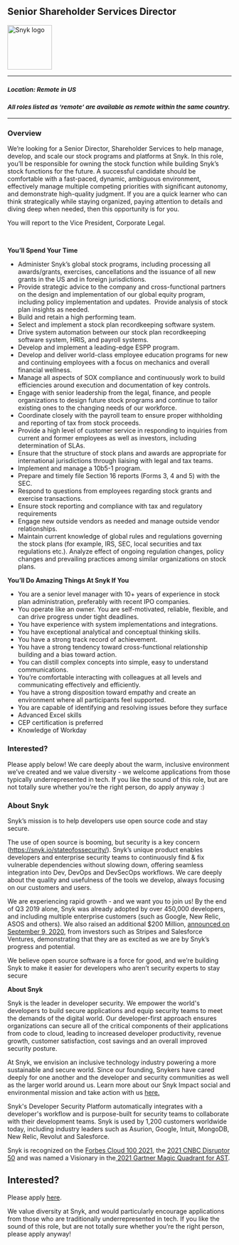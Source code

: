 Senior Shareholder Services Director
---

<img src="https://res.cloudinary.com/snyk/image/upload/v1537345894/press-kit/brand/logo-black.png" width="100" alt="Snyk logo" />

<hr>
<h3><em><strong><sub>Location: Remote in US&nbsp;</sub></strong></em></h3>
<h3><em><strong><sub>All roles listed as ‘remote’ are available as remote within the same country.</sub></strong></em></h3>
<hr>
<h3><strong>Overview</strong></h3>
<p><span style="font-weight: 400;">We’re looking for a Senior Director, Shareholder Services to help manage, develop, and scale our stock programs and platforms at Snyk. In this role, you’ll be responsible for owning the stock function while building Snyk’s stock functions for the future. A successful candidate should be comfortable with a fast-paced, dynamic, ambiguous environment, effectively manage multiple competing priorities with significant autonomy, and demonstrate high-quality judgment. If you are a quick learner who can think strategically while staying organized, paying attention to details and diving deep when needed, then this opportunity is for you.</span></p>
<p><span style="font-weight: 400;">You will report to the Vice President, Corporate Legal.</span></p>
<p>&nbsp;</p>
<p><strong>You’ll Spend Your Time</strong></p>
<ul>
<li style="font-weight: 400;"><span style="font-weight: 400;">Administer Snyk’s global stock programs, including processing all awards/grants, exercises, cancellations and the issuance of all new grants in the US and in foreign jurisdictions.</span></li>
<li style="font-weight: 400;"><span style="font-weight: 400;">Provide strategic advice to the company and cross-functional partners on the design and implementation of our global equity program, including policy implementation and updates.&nbsp; Provide analysis of stock plan insights as needed.</span></li>
<li style="font-weight: 400;"><span style="font-weight: 400;">Build and retain a high performing team.</span></li>
<li style="font-weight: 400;"><span style="font-weight: 400;">Select and implement a stock plan recordkeeping software system.</span></li>
<li style="font-weight: 400;"><span style="font-weight: 400;">Drive system automation between our stock plan recordkeeping software system, HRIS, and payroll systems.</span></li>
<li style="font-weight: 400;"><span style="font-weight: 400;">Develop and implement a leading-edge ESPP program.</span></li>
<li style="font-weight: 400;"><span style="font-weight: 400;">Develop and deliver world-class employee education programs for new and continuing employees with a focus on mechanics and overall financial wellness.</span></li>
<li style="font-weight: 400;"><span style="font-weight: 400;">Manage all aspects of SOX compliance and continuously work to build efficiencies around execution and documentation of key controls.</span></li>
<li style="font-weight: 400;"><span style="font-weight: 400;">Engage with senior leadership from the legal, finance, and people organizations to design future stock programs and continue to tailor existing ones to the changing needs of our workforce.</span></li>
<li style="font-weight: 400;"><span style="font-weight: 400;">Coordinate closely with the payroll team to ensure proper withholding and reporting of tax from stock proceeds.</span></li>
<li style="font-weight: 400;"><span style="font-weight: 400;">Provide a high level of customer service in responding to inquiries from current and former employees as well as investors, including determination of SLAs.</span></li>
<li style="font-weight: 400;"><span style="font-weight: 400;">Ensure that the structure of stock plans and awards are appropriate for international jurisdictions through liaising with legal and tax teams.</span></li>
<li style="font-weight: 400;"><span style="font-weight: 400;">Implement and manage a 10b5-1 program.</span></li>
<li style="font-weight: 400;"><span style="font-weight: 400;">Prepare and timely file Section 16 reports (Forms 3, 4 and 5) with the SEC.</span></li>
<li style="font-weight: 400;"><span style="font-weight: 400;">Respond to questions from employees regarding stock grants and exercise transactions.</span></li>
<li style="font-weight: 400;"><span style="font-weight: 400;">Ensure stock reporting and compliance with tax and regulatory requirements</span></li>
<li style="font-weight: 400;"><span style="font-weight: 400;">Engage new outside vendors as needed and manage outside vendor relationships.</span></li>
<li style="font-weight: 400;"><span style="font-weight: 400;">Maintain current knowledge of global rules and regulations governing the stock plans (for example, IRS, SEC, local securities and tax regulations etc.). Analyze effect of ongoing regulation changes, policy changes and prevailing practices among similar organizations on stock plans.</span></li>
</ul>
<p><strong>You’ll Do Amazing Things At Snyk If You</strong></p>
<ul>
<li style="font-weight: 400;"><span style="font-weight: 400;">You are a senior level manager with 10+ years of experience in stock plan administration, preferably with recent IPO companies.</span></li>
<li style="font-weight: 400;"><span style="font-weight: 400;">You operate like an owner. You are self-motivated, reliable, flexible, and can drive progress under tight deadlines.</span></li>
<li style="font-weight: 400;"><span style="font-weight: 400;">You have experience with </span><span style="font-weight: 400;">system implementations and integrations.</span></li>
<li style="font-weight: 400;"><span style="font-weight: 400;">You have exceptional analytical and conceptual thinking skills.</span></li>
<li style="font-weight: 400;"><span style="font-weight: 400;">You have a strong track record of achievement.</span></li>
<li style="font-weight: 400;"><span style="font-weight: 400;">You have a strong tendency toward cross-functional relationship building and a bias toward action.</span></li>
<li style="font-weight: 400;"><span style="font-weight: 400;">You can distill complex concepts into simple, easy to understand communications.</span></li>
<li style="font-weight: 400;"><span style="font-weight: 400;">You’re comfortable interacting with colleagues at all levels and communicating effectively and efficiently.</span></li>
<li style="font-weight: 400;"><span style="font-weight: 400;">You have a strong disposition toward empathy and create an environment where all participants feel supported.</span></li>
<li style="font-weight: 400;"><span style="font-weight: 400;">You are capable of identifying and resolving issues before they surface</span></li>
<li style="font-weight: 400;"><span style="font-weight: 400;">Advanced Excel skills</span></li>
<li style="font-weight: 400;"><span style="font-weight: 400;">CEP certification is preferred</span></li>
<li style="font-weight: 400;"><span style="font-weight: 400;">Knowledge of Workday</span></li>
</ul>
<h3><strong>Interested?</strong></h3>
<p><span style="font-weight: 400;">Please apply below! We care deeply about the warm, inclusive environment we’ve created and we value diversity - we welcome applications from those typically underrepresented in tech. If you like the sound of this role, but are not totally sure whether you’re the right person, do apply anyway :)</span></p>
<h3><strong>About Snyk</strong></h3>
<p><span style="font-weight: 400;">Snyk’s mission is to help developers use open source code and stay secure.&nbsp;</span></p>
<p><span style="font-weight: 400;">The use of open source is booming, but security is a key concern (</span><a href="https://snyk.io/stateofossecurity/"><span style="font-weight: 400;">https://snyk.io/stateofossecurity/</span></a><span style="font-weight: 400;">). Snyk’s unique product enables developers and enterprise security teams to continuously find &amp; fix vulnerable dependencies without slowing down, offering seamless integration into Dev, DevOps and DevSecOps workflows. </span><span style="font-weight: 400;">We care deeply about the quality and usefulness of the tools we develop, always focusing on our customers and users.&nbsp;</span></p>
<p><span style="font-weight: 400;">We are experiencing rapid growth - and we want you to join us! By the end of Q3 2019 alone, Snyk was already adopted by over 450,000 developers, and including multiple enterprise customers (such as Google, New Relic, ASOS and others). </span><span style="font-weight: 400;">We also raised an additional $200 Million, <a href="https://snyk.io/blog/snyk-closes-200m-to-modernize-security-industry/" target="_blank">announced on September 9, 2020</a></span><span style="font-weight: 400;">, from investors such as Stripes and Salesforce Ventures, demonstrating that they are as excited as we are by Snyk’s progress and potential</span><span style="font-weight: 400;">.</span></p>
<p><span style="font-weight: 400;">We believe open source software is a force for good, and we’re building Snyk to make it easier for developers who aren’t security experts to stay secure</span></p><div class="content-conclusion"><p><strong>About Snyk</strong></p>
<p><span style="font-weight: 400;">Snyk is the leader in developer security. We empower the world's developers to build secure applications and equip security teams to meet the demands of the digital world. Our developer-first approach ensures organizations can secure all of the critical components of their applications from code to cloud, leading to increased developer productivity, revenue growth, customer satisfaction, cost savings and an overall improved security posture.&nbsp;</span></p>
<p><span style="font-weight: 400;">At Snyk, we envision an inclusive technology industry powering a more sustainable and secure world.</span> <span style="font-weight: 400;">Since our founding, Snykers have cared deeply for one another and the developer and security communities as well as the larger world around us. Learn more about our Snyk Impact social and environmental mission and take action with us </span><a href="https://snyk.io/about/snyk-impact/"><span style="font-weight: 400;">here.</span></a></p>
<p><span style="font-weight: 400;">Snyk's Developer Security Platform automatically integrates with a developer's workflow and is purpose-built for security teams to collaborate with their development teams. Snyk is used by 1,200 customers worldwide today, including industry leaders such as Asurion, Google, Intuit, MongoDB, New Relic, Revolut and Salesforce.</span></p>
<p><span style="font-weight: 400;">Snyk is recognized on the </span><a href="https://www.forbes.com/cloud100/#6f24b5ba5f94"><span style="font-weight: 400;">Forbes Cloud 100 2021</span></a><span style="font-weight: 400;">, the </span><a href="https://www.cnbc.com/2021/05/25/these-are-the-2021-cnbc-disruptor-50-companies.html"><span style="font-weight: 400;">2021 CNBC Disruptor 50</span></a><span style="font-weight: 400;"> and was named a Visionary in the</span><a href="https://snyk.io/blog/snyk-visionary-2021-gartner-magic-quadrant-for-ast/"><span style="font-weight: 400;"> 2021 Gartner Magic Quadrant for AST</span></a><span style="font-weight: 400;">.</span></p></div>

Interested?
---

Please apply [here](https://boards.greenhouse.io/snyk/jobs/6207089002#app).

We value diversity at Snyk, and would particularly encourage applications from those who are traditionally underrepresented in tech.
If you like the sound of this role, but are not totally sure whether you’re the right person, please apply anyway!
